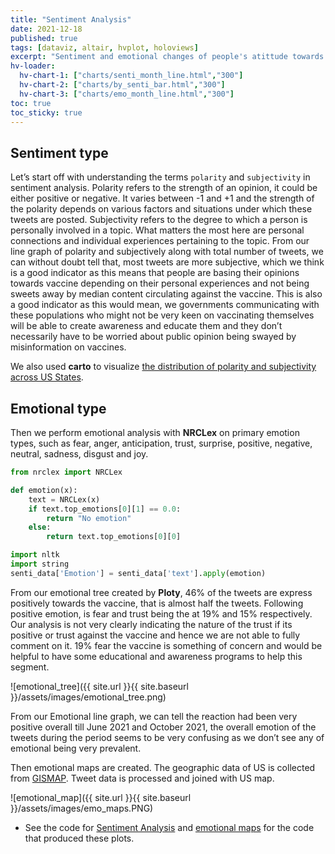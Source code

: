 ```yaml
---
title: "Sentiment Analysis"
date: 2021-12-18
published: true
tags: [dataviz, altair, hvplot, holoviews]
excerpt: "Sentiment and emotional changes of people's atittude towards COVID vaccines"
hv-loader:
  hv-chart-1: ["charts/senti_month_line.html","300"] 
  hv-chart-2: ["charts/by_senti_bar.html","300"] 
  hv-chart-3: ["charts/emo_month_line.html","300"] 
toc: true
toc_sticky: true
---
```


## Sentiment type

Let’s start off with understanding the terms `polarity` and `subjectivity` in sentiment analysis. Polarity refers to the strength of an opinion, it could be either positive or negative. It varies between -1 and +1 and the strength of the polarity depends on various factors and situations under which these tweets are posted. Subjectivity refers to the degree to which a person is personally involved in a topic. What matters the most here are personal connections and individual experiences pertaining to the topic. From our line graph of polarity and subjectively along with total number of tweets, we can without doubt tell that, most tweets are more subjective, which we think is a good indicator as this means that people are basing their opinions towards vaccine depending on their personal experiences and not being sweets away by median content circulating against the vaccine. This is also a good indicator as this would mean, we governments communicating with these populations who might not be very keen on vaccinating themselves will be able to create awareness and educate them and they don’t necessarily have to be worried about public opinion being swayed by misinformation on vaccines.

<div id="hv-chart-1"></div>

<div id="hv-chart-2"></div>

 We also used **carto** to visualize [the distribution of polarity and subjectivity across US States](https://greatersydney.carto.com/u/gsc-admin/builder/47973832-7cb4-456e-885d-3be30d261710/embed?state=%7B%22map%22%3A%7B%22ne%22%3A%5B9.44906182688142%2C-208.30078125%5D%2C%22sw%22%3A%5B74.35482803013984%2C-36.73828125000001%5D%2C%22center%22%3A%5B52.30899026478586%2C-122.51953125000001%5D%2C%22zoom%22%3A3%7D%7D).
## Emotional type

Then we perform emotional analysis with **NRCLex** on primary emotion types, such as fear, anger, anticipation, trust, surprise, positive, negative, neutral, sadness, disgust and joy.

```python 
from nrclex import NRCLex

def emotion(x):
    text = NRCLex(x)
    if text.top_emotions[0][1] == 0.0:
        return "No emotion"
    else:
        return text.top_emotions[0][0]

import nltk
import string 
senti_data['Emotion'] = senti_data['text'].apply(emotion)
```
From our emotional tree created by **Ploty**, 46% of the tweets are express positively towards the vaccine, that is almost half the tweets. Following positive emotion, is fear and trust being the at 19% and 15% respectively. Our analysis is not very clearly indicating the nature of the trust if its positive or trust against the vaccine and hence we are not able to fully comment on it. 19% fear the vaccine is something of concern and would be helpful to have some educational and awareness programs to help this segment. 

![emotional_tree]({{ site.url }}{{ site.baseurl }}/assets/images/emotional_tree.png)

From our Emotional line graph, we can tell the reaction had been very positive overall till June 2021 and October 2021, the overall emotion of the tweets during the period seems to be very confusing as we don’t see any of emotional being very prevalent.  

<div id="hv-chart-3"></div>

Then emotional maps are created. The geographic data of US is collected from [GISMAP](https://map.igismap.com/gis-data/united%20states%20of%20america/administrative%20state%20boundaries). Tweet data is processed and joined with US map. 

![emotional_map]({{ site.url }}{{ site.baseurl }}/assets/images/emo_maps.PNG)

- See the code for [Sentiment Analysis](https://github.com/Anran0716/550final-proj/blob/main/code/Sentiment%20analysis.ipynb) and [emotional maps](https://github.com/Anran0716/550final-proj/blob/main/code/spatial%20analysis.ipynb) for the code that produced these plots.


